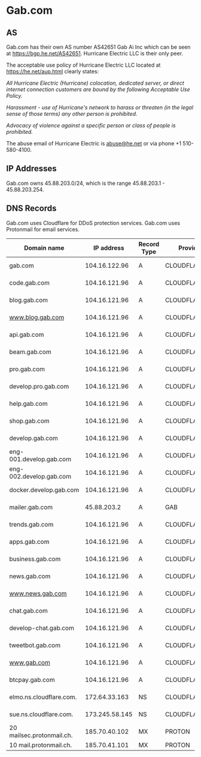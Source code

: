 # Gab.com

## AS
Gab.com has their own AS number AS42651 Gab Ai Inc which can be seen at https://bgp.he.net/AS42651.
Hurricane Electric LLC is their only peer.

The acceptable use policy of Hurricane Electric LLC located at https://he.net/aup.html clearly states:

*All Hurricane Electric (Hurricane) colocation, dedicated server, or direct internet connection customers are bound by the following Acceptable Use Policy.*

*Harassment - use of Hurricane's network to harass or threaten (in the legal sense of those terms) any other person is prohibited.*

*Advocacy of violence against a specific person or class of people is prohibited.*

The abuse email of Hurricane Electric is abuse@he.net or via phone +1 510-580-4100.

## IP Addresses
Gab.com owns 45.88.203.0/24, which is the range 45.88.203.1 - 45.88.203.254.

## DNS Records
Gab.com uses Cloudflare for DDoS protection services.
Gab.com uses Protonmail for email services.

Domain name | IP address | Record Type | Provider | Country
------------|------------|-------------|----------|----------
gab.com | 104.16.122.96 | A | CLOUDFLARENET | United States
code.gab.com | 104.16.121.96 | A | CLOUDFLARENET | United States
blog.gab.com | 104.16.121.96 | A | CLOUDFLARENET | United States
www.blog.gab.com | 104.16.121.96 | A | CLOUDFLARENET | United States
api.gab.com | 104.16.121.96 | A | CLOUDFLARENET | United States
beam.gab.com | 104.16.121.96 | A | CLOUDFLARENET | United States
pro.gab.com | 104.16.121.96 | A | CLOUDFLARENET | United States
develop.pro.gab.com | 104.16.121.96 | A | CLOUDFLARENET | United States
help.gab.com | 104.16.121.96 | A | CLOUDFLARENET | United States
shop.gab.com | 104.16.121.96 | A | CLOUDFLARENET | United States
develop.gab.com | 104.16.121.96 | A | CLOUDFLARENET | United States
eng-001.develop.gab.com | 104.16.121.96 | A | CLOUDFLARENET | United States
eng-002.develop.gab.com | 104.16.121.96 | A | CLOUDFLARENET | United States
docker.develop.gab.com | 104.16.121.96 | A | CLOUDFLARENET | United States
mailer.gab.com | 45.88.203.2 | A | GAB | United States
trends.gab.com | 104.16.121.96 | A | CLOUDFLARENET | United States
apps.gab.com | 104.16.121.96 | A | CLOUDFLARENET | United States
business.gab.com | 104.16.121.96 | A | CLOUDFLARENET | United States
news.gab.com | 104.16.121.96 | A | CLOUDFLARENET | United States
www.news.gab.com | 104.16.121.96 | A | CLOUDFLARENET | United States
chat.gab.com | 104.16.121.96 | A | CLOUDFLARENET | United States
develop-chat.gab.com | 104.16.121.96 | A | CLOUDFLARENET | United States
tweetbot.gab.com | 104.16.121.96 | A | CLOUDFLARENET | United States
www.gab.com | 104.16.121.96 | A | CLOUDFLARENET | United States
btcpay.gab.com | 104.16.121.96 | A | CLOUDFLARENET | United States
elmo.ns.cloudflare.com. | 172.64.33.163 | NS | CLOUDFLARENET | United States
sue.ns.cloudflare.com. | 173.245.58.145 | NS | CLOUDFLARENET | United States
20 mailsec.protonmail.ch. | 185.70.40.102 | MX | PROTON | Switzerland
10 mail.protonmail.ch. | 185.70.41.101 | MX | PROTON | Switzerland

